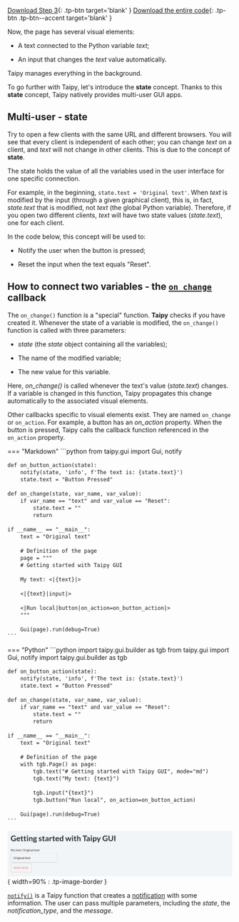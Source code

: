 [Download Step 3](./../src/step_03.zip){: .tp-btn target='blank' }
[Download the entire code](./../src/src.zip){: .tp-btn .tp-btn--accent target='blank' }



Now, the page has several visual elements:

- A text connected to the Python variable *text*;

- An input that changes the *text* value automatically.

Taipy manages everything in the background.

To go further with Taipy, let's introduce the **state** concept. Thanks to this **state**
concept, Taipy natively provides multi-user GUI apps.

## Multi-user - state

Try to open a few clients with the same URL and different browsers. You will see that every
client is independent of each other; you can change *text* on a client, and *text* will
not change in other clients. This is due to the concept of **state**.

The state holds the value of all the variables used in the user interface for one specific
connection.

For example, in the beginning, `state.text = 'Original text'`. When *text* is modified by the
input (through a given graphical client), this is, in fact, *state.text* that is modified, not
*text* (the global Python variable). Therefore, if you open two different clients, *text* will
have two state values (*state.text*), one for each client.

In the code below, this concept will be used to:

- Notify the user when the button is pressed;

- Reset the input when the text equals "Reset".

## How to connect two variables - the [`on_change`](../../../../userman/gui/callbacks.md) callback

The `on_change()` function is a "special" function. **Taipy** checks if you
have created it. Whenever the state of a variable is modified,
the `on_change()` function is called with three parameters:

- *state* (the *state* object containing all the variables);

- The name of the modified variable;

- The new value for this variable.

Here, *on_change()* is called whenever the text's value (*state.text*) changes. If a
variable is changed in this function, Taipy propagates this change automatically to the
associated visual elements.

Other callbacks specific to visual elements exist. They are named `on_change` or `on_action`.
For example, a button has an _on_action_ property. When the button is pressed, Taipy calls
the callback function referenced in the `on_action` property.


=== "Markdown"
    ```python
    from taipy.gui import Gui, notify


    def on_button_action(state):
        notify(state, 'info', f'The text is: {state.text}')
        state.text = "Button Pressed"

    def on_change(state, var_name, var_value):
        if var_name == "text" and var_value == "Reset":
            state.text = ""
            return

    if __name__ == "__main__":
        text = "Original text"

        # Definition of the page
        page = """
        # Getting started with Taipy GUI

        My text: <|{text}|>

        <|{text}|input|>

        <|Run local|button|on_action=on_button_action|>
        """

        Gui(page).run(debug=True)
    ```
=== "Python"
    ```python
    import taipy.gui.builder as tgb
    from taipy.gui import Gui, notify
    import taipy.gui.builder as tgb


    def on_button_action(state):
        notify(state, 'info', f'The text is: {state.text}')
        state.text = "Button Pressed"

    def on_change(state, var_name, var_value):
        if var_name == "text" and var_value == "Reset":
            state.text = ""
            return

    if __name__ == "__main__":
        text = "Original text"

        # Definition of the page
        with tgb.Page() as page:
            tgb.text("# Getting started with Taipy GUI", mode="md")
            tgb.text("My text: {text}")

            tgb.input("{text}")
            tgb.button("Run local", on_action=on_button_action)

        Gui(page).run(debug=True)
    ```



![Interactive GUI](images/result.png){ width=90% : .tp-image-border }

[`notify()`](../../../../refmans/reference/taipy.gui.notify.md) is a Taipy function that creates a
[notification](../../../../userman/gui/notifications.md) with some information. The user can pass
multiple parameters, including the *state*, the *notification_type*, and the *message*.
